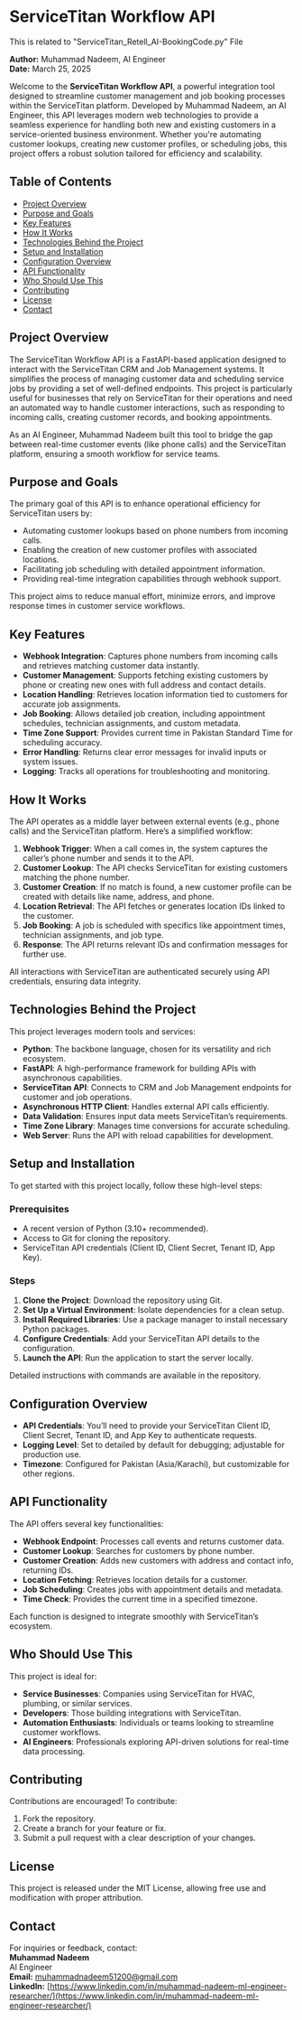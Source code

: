 # ServiceTitan Workflow API

This is related to "ServiceTitan_Retell_AI-BookingCode.py" File

**Author:** Muhammad Nadeem, AI Engineer  
**Date:** March 25, 2025  

Welcome to the **ServiceTitan Workflow API**, a powerful integration tool designed to streamline customer management and job booking processes within the ServiceTitan platform. Developed by Muhammad Nadeem, an AI Engineer, this API leverages modern web technologies to provide a seamless experience for handling both new and existing customers in a service-oriented business environment. Whether you're automating customer lookups, creating new customer profiles, or scheduling jobs, this project offers a robust solution tailored for efficiency and scalability.

## Table of Contents
- [Project Overview](#project-overview)
- [Purpose and Goals](#purpose-and-goals)
- [Key Features](#key-features)
- [How It Works](#how-it-works)
- [Technologies Behind the Project](#technologies-behind-the-project)
- [Setup and Installation](#setup-and-installation)
- [Configuration Overview](#configuration-overview)
- [API Functionality](#api-functionality)
- [Who Should Use This](#who-should-use-this)
- [Contributing](#contributing)
- [License](#license)
- [Contact](#contact)

## Project Overview
The ServiceTitan Workflow API is a FastAPI-based application designed to interact with the ServiceTitan CRM and Job Management systems. It simplifies the process of managing customer data and scheduling service jobs by providing a set of well-defined endpoints. This project is particularly useful for businesses that rely on ServiceTitan for their operations and need an automated way to handle customer interactions, such as responding to incoming calls, creating customer records, and booking appointments.

As an AI Engineer, Muhammad Nadeem built this tool to bridge the gap between real-time customer events (like phone calls) and the ServiceTitan platform, ensuring a smooth workflow for service teams.

## Purpose and Goals
The primary goal of this API is to enhance operational efficiency for ServiceTitan users by:
- Automating customer lookups based on phone numbers from incoming calls.
- Enabling the creation of new customer profiles with associated locations.
- Facilitating job scheduling with detailed appointment information.
- Providing real-time integration capabilities through webhook support.

This project aims to reduce manual effort, minimize errors, and improve response times in customer service workflows.

## Key Features
- **Webhook Integration**: Captures phone numbers from incoming calls and retrieves matching customer data instantly.
- **Customer Management**: Supports fetching existing customers by phone or creating new ones with full address and contact details.
- **Location Handling**: Retrieves location information tied to customers for accurate job assignments.
- **Job Booking**: Allows detailed job creation, including appointment schedules, technician assignments, and custom metadata.
- **Time Zone Support**: Provides current time in Pakistan Standard Time for scheduling accuracy.
- **Error Handling**: Returns clear error messages for invalid inputs or system issues.
- **Logging**: Tracks all operations for troubleshooting and monitoring.

## How It Works
The API operates as a middle layer between external events (e.g., phone calls) and the ServiceTitan platform. Here’s a simplified workflow:
1. **Webhook Trigger**: When a call comes in, the system captures the caller’s phone number and sends it to the API.
2. **Customer Lookup**: The API checks ServiceTitan for existing customers matching the phone number.
3. **Customer Creation**: If no match is found, a new customer profile can be created with details like name, address, and phone.
4. **Location Retrieval**: The API fetches or generates location IDs linked to the customer.
5. **Job Booking**: A job is scheduled with specifics like appointment times, technician assignments, and job type.
6. **Response**: The API returns relevant IDs and confirmation messages for further use.

All interactions with ServiceTitan are authenticated securely using API credentials, ensuring data integrity.

## Technologies Behind the Project
This project leverages modern tools and services:
- **Python**: The backbone language, chosen for its versatility and rich ecosystem.
- **FastAPI**: A high-performance framework for building APIs with asynchronous capabilities.
- **ServiceTitan API**: Connects to CRM and Job Management endpoints for customer and job operations.
- **Asynchronous HTTP Client**: Handles external API calls efficiently.
- **Data Validation**: Ensures input data meets ServiceTitan’s requirements.
- **Time Zone Library**: Manages time conversions for accurate scheduling.
- **Web Server**: Runs the API with reload capabilities for development.

## Setup and Installation
To get started with this project locally, follow these high-level steps:

### Prerequisites
- A recent version of Python (3.10+ recommended).
- Access to Git for cloning the repository.
- ServiceTitan API credentials (Client ID, Client Secret, Tenant ID, App Key).

### Steps
1. **Clone the Project**: Download the repository using Git.
2. **Set Up a Virtual Environment**: Isolate dependencies for a clean setup.
3. **Install Required Libraries**: Use a package manager to install necessary Python packages.
4. **Configure Credentials**: Add your ServiceTitan API details to the configuration.
5. **Launch the API**: Run the application to start the server locally.

Detailed instructions with commands are available in the repository.

## Configuration Overview
- **API Credentials**: You’ll need to provide your ServiceTitan Client ID, Client Secret, Tenant ID, and App Key to authenticate requests.
- **Logging Level**: Set to detailed by default for debugging; adjustable for production use.
- **Timezone**: Configured for Pakistan (Asia/Karachi), but customizable for other regions.

## API Functionality
The API offers several key functionalities:
- **Webhook Endpoint**: Processes call events and returns customer data.
- **Customer Lookup**: Searches for customers by phone number.
- **Customer Creation**: Adds new customers with address and contact info, returning IDs.
- **Location Fetching**: Retrieves location details for a customer.
- **Job Scheduling**: Creates jobs with appointment details and metadata.
- **Time Check**: Provides the current time in a specified timezone.

Each function is designed to integrate smoothly with ServiceTitan’s ecosystem.

## Who Should Use This
This project is ideal for:
- **Service Businesses**: Companies using ServiceTitan for HVAC, plumbing, or similar services.
- **Developers**: Those building integrations with ServiceTitan.
- **Automation Enthusiasts**: Individuals or teams looking to streamline customer workflows.
- **AI Engineers**: Professionals exploring API-driven solutions for real-time data processing.

## Contributing
Contributions are encouraged! To contribute:
1. Fork the repository.
2. Create a branch for your feature or fix.
3. Submit a pull request with a clear description of your changes.

## License
This project is released under the MIT License, allowing free use and modification with proper attribution.

## Contact
For inquiries or feedback, contact:  
**Muhammad Nadeem**  
AI Engineer  
**Email:** muhammadnadeem51200@gmail.com  
**LinkedIn:** [https://www.linkedin.com/in/muhammad-nadeem-ml-engineer-researcher/](https://www.linkedin.com/in/muhammad-nadeem-ml-engineer-researcher/)
